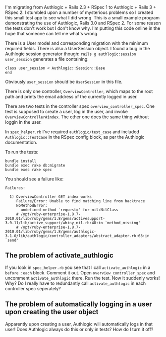 I'm migrating from Authlogic + Rails 2.3 + RSpec 1 to Authlogic + Rails 3 + RSpec 2. I stumbled upon a number of mysterious problems so I created this small test app to see what I did wrong. This is a small example program demonstrating the use of Authlogic, Rails 3.0 and RSpec 2. For some reason the tests don't work but I don't know why. I'm putting this code online in the hope that someone can tell me what's wrong.

There is a User model and corresponding migration with the minimum required fields. There is also a UserSession object. I found a bug in the Authlogic session generator though: `rails g authlogic:session user_session` generates a file containing:

    class user_session < Authlogic::Session::Base
    end

Obviously `user_session` should be `UserSession` in this file.

There is only one controller, `OverviewController`, which maps to the root path and prints the email address of the currently logged in user.

There are two tests in the controller spec `overview_controller_spec`. One test is supposed to create a user, log in the user, and invoke `OverviewController#index`. The other one does the same thing without loggin in the user.

In `spec_helper.rb` I've required `authlogic/test_case` and included `Authlogic::TestCase` in the RSpec config block, as per the Authlogic documentation.

To run the tests:

    bundle install
    bundle exec rake db:migrate
    bundle exec rake spec

You should see a failure like:

    Failures:
    
      1) OverviewController GET index works
         Failure/Error: Unable to find matching line from backtrace
         NoMethodError:
           undefined method `request=' for nil:NilClass
         # /opt/ruby-enterprise-1.8.7-2010.01/lib/ruby/gems/1.8/gems/activesupport-3.0.11/lib/active_support/whiny_nil.rb:48:in `method_missing'
         # /opt/ruby-enterprise-1.8.7-2010.01/lib/ruby/gems/1.8/gems/authlogic-3.1.0/lib/authlogic/controller_adapters/abstract_adapter.rb:63:in `send'

## The problem of activate_authlogic

If you look in `spec_helper.rb` you see that I call `activate_authlogic` in a `before :each` block. Comment it out. Open `overview_controller_spec` and uncomment `activate_authlogic` there. Run the test. Now it suddenly works! Why? Do I really have to redundantly call `activate_authlogic` in each controller spec seperately?

## The problem of automatically logging in a user upon creating the user object

Apparently upon creating a user, Authlogic will automatically logs in that user! Does Authlogic always do this or only in tests? How do I turn it off?